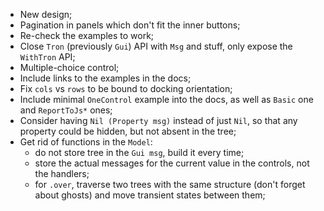 * New design;
* Pagination in panels which don't fit the inner buttons;
* Re-check the examples to work;
* Close `Tron` (previously `Gui`) API with `Msg` and stuff, only expose the `WithTron` API;
* Multiple-choice control;
* Include links to the examples in the docs;
* Fix `cols` vs `rows` to be bound to docking orientation;
* Include minimal `OneControl` example into the docs, as well as `Basic` one and `ReportToJs*` ones;
* Consider having `Nil (Property msg)` instead of just `Nil`, so that any property could be hidden, but not absent in the tree;
* Get rid of functions in the `Model`:
    * do not store tree in the `Gui msg`, build it every time;
    * store the actual messages for the current value in the controls, not the handlers;
    * for `.over`, traverse two trees with the same structure (don't forget about ghosts) and move transient states between them;
